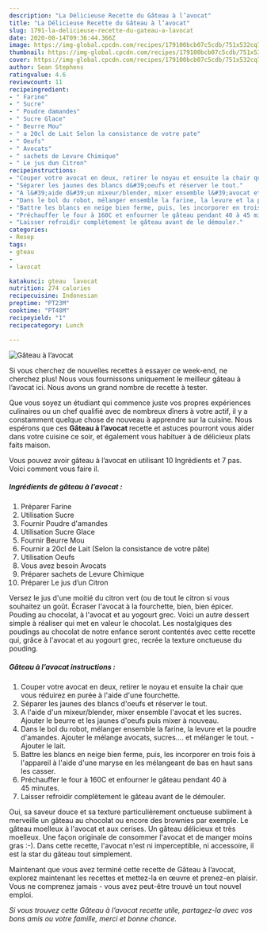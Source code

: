```yaml
---
description: "La Délicieuse Recette du Gâteau à l’avocat"
title: "La Délicieuse Recette du Gâteau à l’avocat"
slug: 1791-la-delicieuse-recette-du-gateau-a-lavocat
date: 2020-08-14T09:36:44.366Z
image: https://img-global.cpcdn.com/recipes/179100bcb07c5cdb/751x532cq70/gateau-a-lavocat-photo-principale-de-la-recette.jpg
thumbnail: https://img-global.cpcdn.com/recipes/179100bcb07c5cdb/751x532cq70/gateau-a-lavocat-photo-principale-de-la-recette.jpg
cover: https://img-global.cpcdn.com/recipes/179100bcb07c5cdb/751x532cq70/gateau-a-lavocat-photo-principale-de-la-recette.jpg
author: Sean Stephens
ratingvalue: 4.6
reviewcount: 11
recipeingredient:
- " Farine"
- " Sucre"
- " Poudre damandes"
- " Sucre Glace"
- " Beurre Mou"
- " a 20cl de Lait Selon la consistance de votre pate"
- " Oeufs"
- " Avocats"
- " sachets de Levure Chimique"
- " Le jus dun Citron"
recipeinstructions:
- "Couper votre avocat en deux, retirer le noyau et ensuite la chair que vous réduirez en purée à l&#39;aide d&#39;une fourchette."
- "Séparer les jaunes des blancs d&#39;oeufs et réserver le tout."
- "A l&#39;aide d&#39;un mixeur/blender, mixer ensemble l&#39;avocat et les sucres. Ajouter le beurre et les jaunes d&#39;oeufs puis mixer à nouveau."
- "Dans le bol du robot, mélanger ensemble la farine, la levure et la poudre d&#39;amandes. Ajouter le mélange avocats, sucres.... et mélanger le tout. Ajouter le lait."
- "Battre les blancs en neige bien ferme, puis, les incorporer en trois fois à l&#39;appareil à l&#39;aide d&#39;une maryse en les mélangeant de bas en haut sans les casser."
- "Préchauffer le four à 160C et enfourner le gâteau pendant 40 à 45 minutes."
- "Laisser refroidir complètement le gâteau avant de le démouler."
categories:
- Resep
tags:
- gteau
- 
- lavocat

katakunci: gteau  lavocat 
nutrition: 274 calories
recipecuisine: Indonesian
preptime: "PT23M"
cooktime: "PT48M"
recipeyield: "1"
recipecategory: Lunch

---
```



![Gâteau à l’avocat](https://img-global.cpcdn.com/recipes/179100bcb07c5cdb/751x532cq70/gateau-a-lavocat-photo-principale-de-la-recette.jpg)

Si vous cherchez de nouvelles recettes à essayer ce week-end, ne cherchez plus! Nous vous fournissons uniquement le meilleur gâteau à l’avocat ici. Nous avons un grand nombre de recette à tester.

Que vous soyez un étudiant qui commence juste vos propres expériences culinaires ou un chef qualifié avec de nombreux dîners à votre actif, il y a constamment quelque chose de nouveau à apprendre sur la cuisine. Nous espérons que ces <strong> Gâteau à l’avocat </strong> recette et astuces pourront vous aider dans votre cuisine ce soir, et également vous habituer à de délicieux plats faits maison.

<!--inarticleads1-->

Vous pouvez avoir gâteau à l’avocat en utilisant 10 Ingrédients et 7 pas. Voici comment vous faire il.

##### Ingrédients de gâteau à l’avocat :

1. Préparer  Farine
1. Utilisation  Sucre
1. Fournir  Poudre d&#39;amandes
1. Utilisation  Sucre Glace
1. Fournir  Beurre Mou
1. Fournir  a 20cl de Lait (Selon la consistance de votre pâte)
1. Utilisation  Oeufs
1. Vous avez besoin  Avocats
1. Préparer  sachets de Levure Chimique
1. Préparer  Le jus d’un Citron


Versez le jus d&#39;une moitié du citron vert (ou de tout le citron si vous souhaitez un goût. Écraser l&#39;avocat à la fourchette, bien, bien épicer. Pouding au chocolat, à l&#39;avocat et au yogourt grec. Voici un autre dessert simple à réaliser qui met en valeur le chocolat. Les nostalgiques des poudings au chocolat de notre enfance seront contentés avec cette recette qui, grâce à l&#39;avocat et au yogourt grec, recrée la texture onctueuse du pouding. 

<!--inarticleads2-->

##### Gâteau à l’avocat instructions :

1. Couper votre avocat en deux, retirer le noyau et ensuite la chair que vous réduirez en purée à l&#39;aide d&#39;une fourchette.
1. Séparer les jaunes des blancs d&#39;oeufs et réserver le tout.
1. A l&#39;aide d&#39;un mixeur/blender, mixer ensemble l&#39;avocat et les sucres. Ajouter le beurre et les jaunes d&#39;oeufs puis mixer à nouveau.
1. Dans le bol du robot, mélanger ensemble la farine, la levure et la poudre d&#39;amandes. Ajouter le mélange avocats, sucres.... et mélanger le tout. - Ajouter le lait.
1. Battre les blancs en neige bien ferme, puis, les incorporer en trois fois à l&#39;appareil à l&#39;aide d&#39;une maryse en les mélangeant de bas en haut sans les casser.
1. Préchauffer le four à 160C et enfourner le gâteau pendant 40 à 45 minutes.
1. Laisser refroidir complètement le gâteau avant de le démouler.


Oui, sa saveur douce et sa texture particulièrement onctueuse subliment à merveille un gâteau au chocolat ou encore des brownies par exemple. Le gâteau moelleux à l&#39;avocat et aux cerises. Un gâteau délicieux et très moelleux. Une façon originale de consommer l&#39;avocat et de manger moins gras :-). Dans cette recette, l&#39;avocat n&#39;est ni imperceptible, ni accessoire, il est la star du gâteau tout simplement. 

<!--inarticleads1-->

<p>
Maintenant que vous avez terminé cette recette de Gâteau à l’avocat, explorez maintenant les recettes et mettez-la en œuvre et prenez-en plaisir. Vous ne comprenez jamais - vous avez peut-être trouvé un tout nouvel emploi.
</p>

<p>
<i>Si vous trouvez cette Gâteau à l’avocat recette utile, partagez-la avec vos bons amis ou votre famille, merci et bonne chance.</i>
</p>
